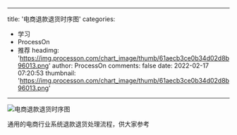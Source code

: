 
---
title: '电商退款退货时序图'
categories: 
 - 学习
 - ProcessOn
 - 推荐
headimg: 'https://img.processon.com/chart_image/thumb/61aecb3ce0b34d02d8b96013.png'
author: ProcessOn
comments: false
date: 2022-02-17 07:20:53
thumbnail: 'https://img.processon.com/chart_image/thumb/61aecb3ce0b34d02d8b96013.png'
---

<div>   
<img class="thumb" alt="电商退款退货时序图" src="https://img.processon.com/chart_image/thumb/61aecb3ce0b34d02d8b96013.png" referrerpolicy="no-referrer">
<p>通用的电商行业系统退款退货处理流程，供大家参考</p>  
</div>
            